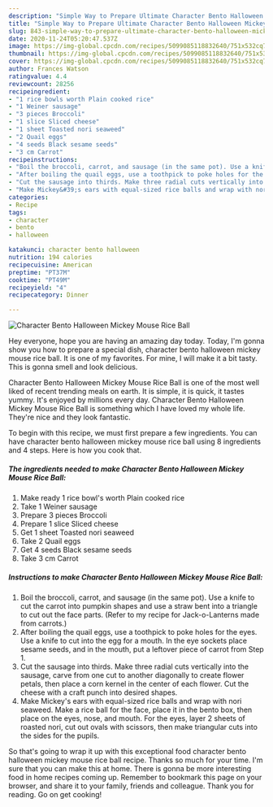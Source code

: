 ```yaml
---
description: "Simple Way to Prepare Ultimate Character Bento Halloween Mickey Mouse Rice Ball"
title: "Simple Way to Prepare Ultimate Character Bento Halloween Mickey Mouse Rice Ball"
slug: 843-simple-way-to-prepare-ultimate-character-bento-halloween-mickey-mouse-rice-ball
date: 2020-11-24T05:20:47.537Z
image: https://img-global.cpcdn.com/recipes/5099085118832640/751x532cq70/character-bento-halloween-mickey-mouse-rice-ball-recipe-main-photo.jpg
thumbnail: https://img-global.cpcdn.com/recipes/5099085118832640/751x532cq70/character-bento-halloween-mickey-mouse-rice-ball-recipe-main-photo.jpg
cover: https://img-global.cpcdn.com/recipes/5099085118832640/751x532cq70/character-bento-halloween-mickey-mouse-rice-ball-recipe-main-photo.jpg
author: Frances Watson
ratingvalue: 4.4
reviewcount: 28256
recipeingredient:
- "1 rice bowls worth Plain cooked rice"
- "1 Weiner sausage"
- "3 pieces Broccoli"
- "1 slice Sliced cheese"
- "1 sheet Toasted nori seaweed"
- "2 Quail eggs"
- "4 seeds Black sesame seeds"
- "3 cm Carrot"
recipeinstructions:
- "Boil the broccoli, carrot, and sausage (in the same pot). Use a knife to cut the carrot into pumpkin shapes and use a straw bent into a triangle to cut out the face parts. (Refer to my recipe for Jack-o-Lanterns made from carrots.)"
- "After boiling the quail eggs, use a toothpick to poke holes for the eyes. Use a knife to cut into the egg for a mouth. In the eye sockets place sesame seeds, and in the mouth, put a leftover piece of carrot from Step 1."
- "Cut the sausage into thirds. Make three radial cuts vertically into the sausage, carve from one cut to another diagonally to create flower petals, then place a corn kernel in the center of each flower. Cut the cheese with a craft punch into desired shapes."
- "Make Mickey&#39;s ears with equal-sized rice balls and wrap with nori seaweed. Make a rice ball for the face, place it in the bento box, then place on the eyes, nose, and mouth. For the eyes, layer 2 sheets of roasted nori, cut out ovals with scissors, then make triangular cuts into the sides for the pupils."
categories:
- Recipe
tags:
- character
- bento
- halloween

katakunci: character bento halloween 
nutrition: 194 calories
recipecuisine: American
preptime: "PT37M"
cooktime: "PT49M"
recipeyield: "4"
recipecategory: Dinner

---
```



![Character Bento Halloween Mickey Mouse Rice Ball](https://img-global.cpcdn.com/recipes/5099085118832640/751x532cq70/character-bento-halloween-mickey-mouse-rice-ball-recipe-main-photo.jpg)

Hey everyone, hope you are having an amazing day today. Today, I'm gonna show you how to prepare a special dish, character bento halloween mickey mouse rice ball. It is one of my favorites. For mine, I will make it a bit tasty. This is gonna smell and look delicious.



Character Bento Halloween Mickey Mouse Rice Ball is one of the most well liked of recent trending meals on earth. It is simple, it is quick, it tastes yummy. It's enjoyed by millions every day. Character Bento Halloween Mickey Mouse Rice Ball is something which I have loved my whole life. They're nice and they look fantastic.


To begin with this recipe, we must first prepare a few ingredients. You can have character bento halloween mickey mouse rice ball using 8 ingredients and 4 steps. Here is how you cook that.

<!--inarticleads1-->

##### The ingredients needed to make Character Bento Halloween Mickey Mouse Rice Ball:

1. Make ready 1 rice bowl&#39;s worth Plain cooked rice
1. Take 1 Weiner sausage
1. Prepare 3 pieces Broccoli
1. Prepare 1 slice Sliced cheese
1. Get 1 sheet Toasted nori seaweed
1. Take 2 Quail eggs
1. Get 4 seeds Black sesame seeds
1. Take 3 cm Carrot




<!--inarticleads2-->

##### Instructions to make Character Bento Halloween Mickey Mouse Rice Ball:

1. Boil the broccoli, carrot, and sausage (in the same pot). Use a knife to cut the carrot into pumpkin shapes and use a straw bent into a triangle to cut out the face parts. (Refer to my recipe for Jack-o-Lanterns made from carrots.)
1. After boiling the quail eggs, use a toothpick to poke holes for the eyes. Use a knife to cut into the egg for a mouth. In the eye sockets place sesame seeds, and in the mouth, put a leftover piece of carrot from Step 1.
1. Cut the sausage into thirds. Make three radial cuts vertically into the sausage, carve from one cut to another diagonally to create flower petals, then place a corn kernel in the center of each flower. Cut the cheese with a craft punch into desired shapes.
1. Make Mickey&#39;s ears with equal-sized rice balls and wrap with nori seaweed. Make a rice ball for the face, place it in the bento box, then place on the eyes, nose, and mouth. For the eyes, layer 2 sheets of roasted nori, cut out ovals with scissors, then make triangular cuts into the sides for the pupils.




So that's going to wrap it up with this exceptional food character bento halloween mickey mouse rice ball recipe. Thanks so much for your time. I'm sure that you can make this at home. There is gonna be more interesting food in home recipes coming up. Remember to bookmark this page on your browser, and share it to your family, friends and colleague. Thank you for reading. Go on get cooking!
